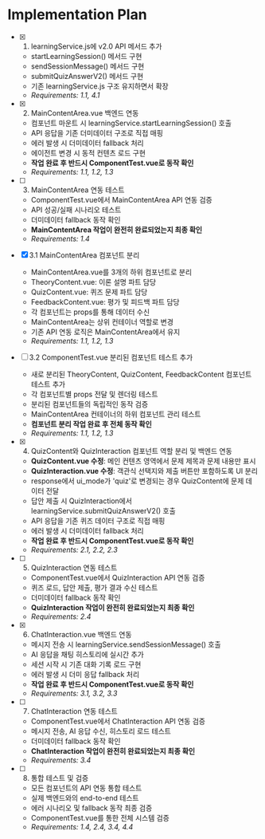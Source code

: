# Implementation Plan

- [x] 1. learningService.js에 v2.0 API 메서드 추가

  - startLearningSession() 메서드 구현
  - sendSessionMessage() 메서드 구현  
  - submitQuizAnswerV2() 메서드 구현
  - 기존 learningService.js 구조 유지하면서 확장
  - _Requirements: 1.1, 4.1_

- [x] 2. MainContentArea.vue 백엔드 연동

  - 컴포넌트 마운트 시 learningService.startLearningSession() 호출
  - API 응답을 기존 더미데이터 구조로 직접 매핑
  - 에러 발생 시 더미데이터 fallback 처리
  - 에이전트 변경 시 동적 컨텐츠 로드 구현
  - **작업 완료 후 반드시 ComponentTest.vue로 동작 확인**
  - _Requirements: 1.1, 1.2, 1.3_

- [ ] 3. MainContentArea 연동 테스트

  - ComponentTest.vue에서 MainContentArea API 연동 검증
  - API 성공/실패 시나리오 테스트
  - 더미데이터 fallback 동작 확인
  - **MainContentArea 작업이 완전히 완료되었는지 최종 확인**
  - _Requirements: 1.4_

- [x] 3.1 MainContentArea 컴포넌트 분리

  - MainContentArea.vue를 3개의 하위 컴포넌트로 분리
  - TheoryContent.vue: 이론 설명 파트 담당
  - QuizContent.vue: 퀴즈 문제 파트 담당  
  - FeedbackContent.vue: 평가 및 피드백 파트 담당
  - 각 컴포넌트는 props를 통해 데이터 수신
  - MainContentArea는 상위 컨테이너 역할로 변경
  - 기존 API 연동 로직은 MainContentArea에서 유지
  - _Requirements: 1.1, 1.2, 1.3_

- [ ] 3.2 ComponentTest.vue 분리된 컴포넌트 테스트 추가
  - 새로 분리된 TheoryContent, QuizContent, FeedbackContent 컴포넌트 테스트 추가
  - 각 컴포넌트별 props 전달 및 렌더링 테스트
  - 분리된 컴포넌트들의 독립적인 동작 검증
  - MainContentArea 컨테이너의 하위 컴포넌트 관리 테스트
  - **컴포넌트 분리 작업 완료 후 전체 동작 확인**
  - _Requirements: 1.1, 1.2, 1.3_

- [x] 4. QuizContent와 QuizInteraction 컴포넌트 역할 분리 및 백엔드 연동




  - **QuizContent.vue 수정**: 메인 컨텐츠 영역에서 문제 제목과 문제 내용만 표시
  - **QuizInteraction.vue 수정**: 객관식 선택지와 제출 버튼만 포함하도록 UI 분리
  - response에서 ui_mode가 'quiz'로 변경되는 경우 QuizContent에 문제 데이터 전달
  - 답안 제출 시 QuizInteraction에서 learningService.submitQuizAnswerV2() 호출
  - API 응답을 기존 퀴즈 데이터 구조로 직접 매핑
  - 에러 발생 시 더미데이터 fallback 처리
  - **작업 완료 후 반드시 ComponentTest.vue로 동작 확인**
  - _Requirements: 2.1, 2.2, 2.3_

- [ ] 5. QuizInteraction 연동 테스트
  - ComponentTest.vue에서 QuizInteraction API 연동 검증
  - 퀴즈 로드, 답안 제출, 평가 결과 수신 테스트
  - 더미데이터 fallback 동작 확인
  - **QuizInteraction 작업이 완전히 완료되었는지 최종 확인**
  - _Requirements: 2.4_

- [x] 6. ChatInteraction.vue 백엔드 연동





  - 메시지 전송 시 learningService.sendSessionMessage() 호출
  - AI 응답을 채팅 히스토리에 실시간 추가
  - 세션 시작 시 기존 대화 기록 로드 구현
  - 에러 발생 시 더미 응답 fallback 처리
  - **작업 완료 후 반드시 ComponentTest.vue로 동작 확인**
  - _Requirements: 3.1, 3.2, 3.3_

- [ ] 7. ChatInteraction 연동 테스트
  - ComponentTest.vue에서 ChatInteraction API 연동 검증
  - 메시지 전송, AI 응답 수신, 히스토리 로드 테스트
  - 더미데이터 fallback 동작 확인
  - **ChatInteraction 작업이 완전히 완료되었는지 최종 확인**
  - _Requirements: 3.4_

- [ ] 8. 통합 테스트 및 검증
  - 모든 컴포넌트의 API 연동 통합 테스트
  - 실제 백엔드와의 end-to-end 테스트
  - 에러 시나리오 및 fallback 동작 최종 검증
  - ComponentTest.vue를 통한 전체 시스템 검증
  - _Requirements: 1.4, 2.4, 3.4, 4.4_